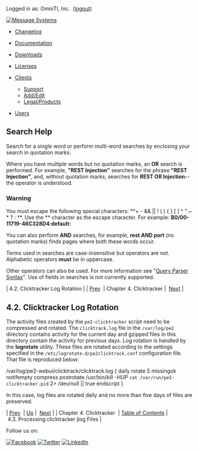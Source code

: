 Logged in as: OmniTI, Inc.  ([logout](https://support.messagesystems.com/logout.php))

[![Message Systems](https://support.messagesystems.com/images/ms-white205.png)](https://support.messagesystems.com/start.php) 

*   [Changelog](https://support.messagesystems.com/start.php?show=changelog)
*   [Documentation](https://support.messagesystems.com/docs/)
*   [Downloads](https://support.messagesystems.com/start.php)

*   [Licenses](https://support.messagesystems.com/license_summary.php)
*   <a href="">Clients</a>
    *   [Support](https://support.messagesystems.com/cs.php)
    *   [Add/Edit](https://support.messagesystems.com/edit_client.php)
    *   [Legal/Products](https://support.messagesystems.com/edit_products.php)
*   [Users](https://support.messagesystems.com/edit_customer.php)

## Search Help

Search for a single word or perform multi-word searches by enclosing your search in quotation marks.

Where you have multiple words but no quotation marks, an **OR** search is performed. For example, **"REST Injection"** searches for the phrase **"REST Injection"**, and, without quotation marks, searches for **REST OR Injection**--the operator is understood.

### Warning

You must escape the following special characters: **+ - && || ! ( ) { } [ ] ^ " ~ * ? : \**. Use the **\** character as the escape character. For example: **B0/00-11719-46C328D4\:default\:**

You can also perform **AND** searches, for example, **rest AND port** (no quotation marks) finds pages where both these words occur.

Terms used in searches are case-insensitive but operators are not. Alphabetic operators **must** be in uppercase.

Other operators can also be used. For more information see "[Query Parser Syntax](https://lucene.apache.org/core/old_versioned_docs/versions/3_0_0/queryparsersyntax.html)". Use of fields in searches is not currently supported.

| 4.2. Clicktracker Log Rotation |
| [Prev](mc-clicktracker-component.php)  | Chapter 4. Clicktracker |  [Next](mc-clicktracker-external-db.php) |

## 4.2. Clicktracker Log Rotation

The activity files created by the `pe2-clicktracker` script need to be compressed and rotated. The `clicktrack.log` file in the `/var/log/pe2` directory contains activity for the current day and gzipped files in this directory contain the activity for previous days. Log rotation is handled by the **logrotate** utility. These files are rotated according to the settings specified in the `/etc/logrotate.d/pe2clicktrack.conf` configuration file. That file is reproduced below:

/var/log/pe2-webui/clicktrack/clicktrack.log {
  daily
  rotate 5
  missingok
  notifempty
  compress
  postrotate
  /usr/bin/kill -HUP `cat /var/run/pe2-clicktracker.pid` 2> /dev/null || true
  endscript
}

In this case, log files are rotated daily and no more than five days of files are preserved.

| [Prev](mc-clicktracker-component.php)  | [Up](mc-clicktracker-component.php) |  [Next](mc-clicktracker-external-db.php) |
| Chapter 4. Clicktracker  | [Table of Contents](index.php) |  4.3. Processing clicktracker jlog Files |

Follow us on:

[![Facebook](https://support.messagesystems.com/images/icon-facebook.png)](http://www.facebook.com/messagesystems) [![Twitter](https://support.messagesystems.com/images/icon-twitter.png)](http://twitter.com/#!/MessageSystems) [![LinkedIn](https://support.messagesystems.com/images/icon-linkedin.png)](http://www.linkedin.com/company/message-systems)